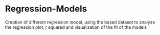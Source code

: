 # Regression-Models

Creation of different regression model, using the based dataset to analyze the regression plot, r squared and visualization of the fit of the models
